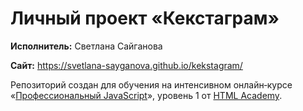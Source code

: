# Личный проект «Кекстаграм»

**Исполнитель:** Светлана Сайганова

**Сайт:** https://svetlana-sayganova.github.io/kekstagram/

Репозиторий создан для обучения на интенсивном онлайн‑курсе «[Профессиональный JavaScript](https://htmlacademy.ru/intensive/javascript)», уровень 1 от [HTML Academy](https://htmlacademy.ru).
